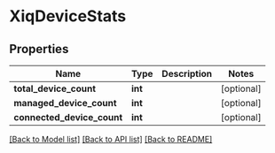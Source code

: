 # XiqDeviceStats

## Properties
Name | Type | Description | Notes
------------ | ------------- | ------------- | -------------
**total_device_count** | **int** |  | [optional] 
**managed_device_count** | **int** |  | [optional] 
**connected_device_count** | **int** |  | [optional] 

[[Back to Model list]](../README.md#documentation-for-models) [[Back to API list]](../README.md#documentation-for-api-endpoints) [[Back to README]](../README.md)


